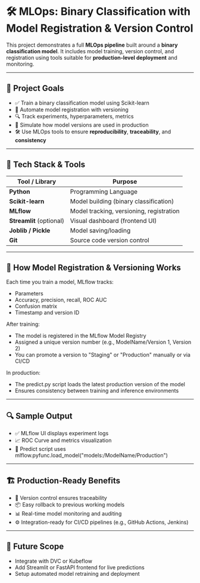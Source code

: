 # 🛠️ MLOps: Binary Classification with Model Registration & Version Control

This project demonstrates a full **MLOps pipeline** built around a **binary classification model**. It includes model training, version control, and registration using tools suitable for **production-level deployment** and monitoring.

---

## 🎯 Project Goals

- ✅ Train a binary classification model using Scikit-learn
- 🔁 Automate model registration with versioning
- 🔍 Track experiments, hyperparameters, metrics
- 🚀 Simulate how model versions are used in production
- 🛠 Use MLOps tools to ensure **reproducibility**, **traceability**, and **consistency**

---

## 🧰 Tech Stack & Tools

| Tool / Library     | Purpose                                     |
|--------------------|---------------------------------------------|
| **Python**         | Programming Language                        |
| **Scikit-learn**   | Model building (binary classification)      |
| **MLflow**         | Model tracking, versioning, registration    |
| **Streamlit** (optional) | Visual dashboard (frontend UI)        |
| **Joblib / Pickle**| Model saving/loading                        |
| **Git**            | Source code version control                 |

---

## 🧠 How Model Registration & Versioning Works
Each time you train a model, MLflow tracks:

- Parameters
- Accuracy, precision, recall, ROC AUC
- Confusion matrix
- Timestamp and version ID
  
After training:

- The model is registered in the MLflow Model Registry
- Assigned a unique version number (e.g., ModelName/Version 1, Version 2)
- You can promote a version to "Staging" or "Production" manually or via CI/CD

In production:

- The predict.py script loads the latest production version of the model
- Ensures consistency between training and inference environments

---

## 🔍 Sample Output
- ✅ MLflow UI displays experiment logs
- 📈 ROC Curve and metrics visualization
- 🔄 Predict script uses mlflow.pyfunc.load_model("models:/ModelName/Production")

---

## 🏗️ Production-Ready Benefits
- 🔐 Version control ensures traceability
- 📦 Easy rollback to previous working models
- 📊 Real-time model monitoring and auditing
- ⚙️ Integration-ready for CI/CD pipelines (e.g., GitHub Actions, Jenkins)

---

## 📌 Future Scope
- Integrate with DVC or Kubeflow
- Add Streamlit or FastAPI frontend for live predictions
- Setup automated model retraining and deployment

